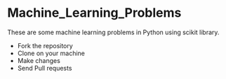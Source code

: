 # Machine_Learning_Problems

These are some machine learning problems in Python using scikit library.

* Fork the repository
* Clone on your machine 
* Make changes
* Send Pull requests
